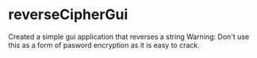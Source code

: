 # reverseCipherGui
Created a simple gui application that reverses a string
Warning: Don't use this as a form of pasword encryption as it is easy to crack. 
